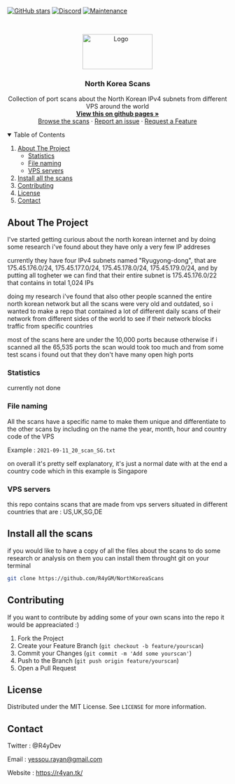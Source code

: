 [![GitHub stars](https://badgen.net/github/stars/R4yGM/NorthKoreaScans)](https://github.com/R4yGM/NorthKoreaScans)
[![Discord](https://badgen.net/badge/icon/discord?icon=discord&label)](https://discord.gg/WmzasES)
[![Maintenance](https://img.shields.io/badge/Running%20VPS%20scanners-4-blue.svg)](https://github.com/R4yGM/NorthKoreaScans)

<br />
<p align="center">
  <a href="https://github.com/othneildrew/Best-README-Template">
    <img src="https://upload.wikimedia.org/wikipedia/commons/thumb/5/51/Flag_of_North_Korea.svg/280px-Flag_of_North_Korea.svg.png" alt="Logo" width="160" height="80">
  </a>

  <h3 align="center">North Korea Scans</h3>

  <p align="center">
    Collection of port scans about the North Korean IPv4 subnets from different VPS around the world 
    <br />
    <a href="https://github.com/othneildrew/Best-README-Template"><strong>View this on github pages »</strong></a>
    <br />
    <a href="https://github.com/othneildrew/Best-README-Template">Browse the scans</a>
    ·
    <a href="https://github.com/R4yGM/NorthKoreaScans/issues/new">Report an issue</a>
    ·
    <a href="https://github.com/R4yGM/NorthKoreaScans/issues/new">Request a Feature</a>
  </p>
</p>



<details open="open">
  <summary>Table of Contents</summary>
  <ol>
    <li>
      <a href="#about-the-project">About The Project</a>
      <ul>
        <li><a href="#statistics">Statistics</a></li>
        <li><a href="#file-naming">File naming</a></li>
        <li><a href="#vps-servers">VPS servers</a></li>     
      </ul>
    </li>
    <li><a href="#install-all-the-scans">Install all the scans</a></li>
    <li><a href="#contributing">Contributing</a></li>
    <li><a href="#license">License</a></li>
    <li><a href="#contact">Contact</a></li>
  </ol>
</details>


## About The Project

I've started getting curious about the north korean internet and by doing some research i've found about they have only a very few IP addreses

currently they have four IPv4 subnets named "Ryugyong-dong", that are 175.45.176.0/24, 175.45.177.0/24, 175.45.178.0/24, 175.45.179.0/24, and by putting all togheter we can find that their entire subnet is 175.45.176.0/22 that contains in total 1,024 IPs

doing my research i've found that also other people scanned the entire north korean network but all the scans were very old and outdated, so i wanted to make a repo that contained a lot of different daily scans of their network from different sides of the world to see if their network blocks traffic from specific countries

most of the scans here are under the 10,000 ports because otherwise if i scanned all the 65,535 ports the scan would took too much and from some test scans i found out that they don't have many open high ports

### Statistics

currently not done 

### File naming

All the scans have a specific name to make them unique and differentiate to the other scans by including on the name the year, month, hour and country code of the VPS

Example : `2021-09-11_20_scan_SG.txt`

on overall it's pretty self explanatory, it's just a normal date with at the end a country code which in this example is Singapore

### VPS servers

this repo contains scans that are made from vps servers situated in different countries that are : US,UK,SG,DE


## Install all the scans

if you would like to have a copy of all the files about the scans to do some research or analysis on them you can install them throught git on your terminal

   ```sh
   git clone https://github.com/R4yGM/NorthKoreaScans
   ```


## Contributing

If you want to contribute by adding some of your own scans into the repo it would be appreaciated :)

1. Fork the Project
2. Create your Feature Branch (`git checkout -b feature/yourscan`)
3. Commit your Changes (`git commit -m 'Add some yourscan'`)
4. Push to the Branch (`git push origin feature/yourscan`)
5. Open a Pull Request



## License

Distributed under the MIT License. See `LICENSE` for more information.



## Contact

Twitter : @R4yDev 

Email : yessou.rayan@gmail.com

Website : https://r4yan.tk/
